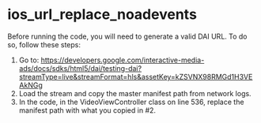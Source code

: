 # ios_url_replace_noadevents

Before running the code, you will need to generate a valid DAI URL. To do so, follow these steps:
1. Go to: https://developers.google.com/interactive-media-ads/docs/sdks/html5/dai/testing-dai?streamType=live&streamFormat=hls&assetKey=kZSVNX98RMGd1H3VEAkNGg
2. Load the stream and copy the master manifest path from network logs.
3. In the code, in the VideoViewController class on line 536, replace the manifest path with what you copied in #2.
